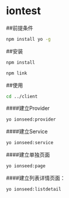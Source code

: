 iontest
==========

##前提条件

```bash
npm install yo -g
```

##安装

```bash
npm install
```

```bash
npm link
```

##使用

```bash
cd ../client
```

####建立Provider

```bash
yo ionseed:provider
```

####建立Service

```bash
yo ionseed:service
```

####建立单独页面

```bash
yo ionseed:page
```

####建立列表详情页面：

```bash
yo ionseed:listdetail    
```